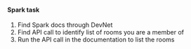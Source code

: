 #### Spark task
1. Find Spark docs through DevNet
2. Find API call to identify list of rooms you are a member of
3. Run the API call in the documentation to list the rooms
